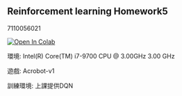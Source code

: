 ## Reinforcement learning Homework5
7110056021 


[![Open In Colab](https://colab.research.google.com/assets/colab-badge.svg)](https://colab.research.google.com/github/EdwardTong899/dqn_pytorch_lightning_tensorboardok_ipynb.py/blob/main/DQN%20pytorch%20lightning%20wuth%20gym%20Acrobot-v.ipynb)

  環境: Intel(R) Core(TM) i7-9700 CPU @ 3.00GHz   3.00 GHz
  
遊戲: Acrobot-v1
  
訓練環境: 上課提供DQN

